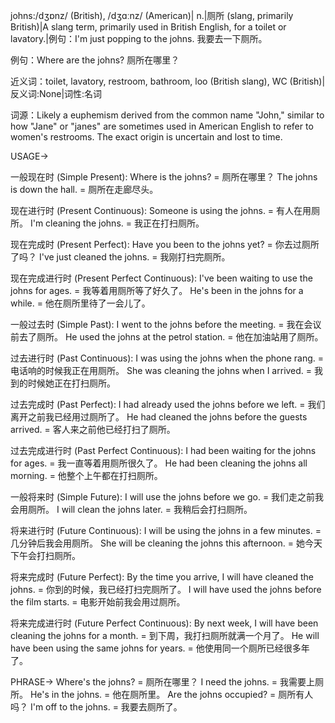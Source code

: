 johns:/dʒɒnz/ (British), /dʒɑːnz/ (American)| n.|厕所 (slang, primarily British)|A slang term, primarily used in British English, for a toilet or lavatory.|例句：I'm just popping to the johns. 我要去一下厕所。

例句：Where are the johns? 厕所在哪里？


近义词：toilet, lavatory, restroom, bathroom, loo (British slang), WC (British)|反义词:None|词性:名词


词源：Likely a euphemism derived from the common name "John," similar to how "Jane" or "janes" are sometimes used in American English to refer to women's restrooms.  The exact origin is uncertain and lost to time.


USAGE->

一般现在时 (Simple Present):
Where is the johns? = 厕所在哪里？
The johns is down the hall. = 厕所在走廊尽头。

现在进行时 (Present Continuous):
Someone is using the johns. = 有人在用厕所。
I'm cleaning the johns. = 我正在打扫厕所。

现在完成时 (Present Perfect):
Have you been to the johns yet? = 你去过厕所了吗？
I've just cleaned the johns. = 我刚打扫完厕所。


现在完成进行时 (Present Perfect Continuous):
I've been waiting to use the johns for ages. = 我等着用厕所等了好久了。
He's been in the johns for a while. = 他在厕所里待了一会儿了。

一般过去时 (Simple Past):
I went to the johns before the meeting. = 我在会议前去了厕所。
He used the johns at the petrol station. = 他在加油站用了厕所。

过去进行时 (Past Continuous):
I was using the johns when the phone rang. = 电话响的时候我正在用厕所。
She was cleaning the johns when I arrived. = 我到的时候她正在打扫厕所。

过去完成时 (Past Perfect):
I had already used the johns before we left. = 我们离开之前我已经用过厕所了。
He had cleaned the johns before the guests arrived. = 客人来之前他已经打扫了厕所。


过去完成进行时 (Past Perfect Continuous):
I had been waiting for the johns for ages. = 我一直等着用厕所很久了。
He had been cleaning the johns all morning. = 他整个上午都在打扫厕所。


一般将来时 (Simple Future):
I will use the johns before we go. = 我们走之前我会用厕所。
I will clean the johns later. = 我稍后会打扫厕所。

将来进行时 (Future Continuous):
I will be using the johns in a few minutes. = 几分钟后我会用厕所。
She will be cleaning the johns this afternoon. = 她今天下午会打扫厕所。

将来完成时 (Future Perfect):
By the time you arrive, I will have cleaned the johns. = 你到的时候，我已经打扫完厕所了。
I will have used the johns before the film starts. = 电影开始前我会用过厕所。

将来完成进行时 (Future Perfect Continuous):
By next week, I will have been cleaning the johns for a month. = 到下周，我打扫厕所就满一个月了。
He will have been using the same johns for years. = 他使用同一个厕所已经很多年了。


PHRASE->
Where's the johns? = 厕所在哪里？
I need the johns. = 我需要上厕所。
He's in the johns. = 他在厕所里。
Are the johns occupied? = 厕所有人吗？
I'm off to the johns. = 我要去厕所了。
